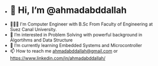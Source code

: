 - #                         👋 Hi, I’m @ahmadabddallah
- 👨🏻‍🎓 I'm Computer Engineer with B.Sc From Faculty of Engineering at Suez Canal University.
- 👀 I’m interested in Problem Solving with powerful background in Algortihms and Data Structure 
- 🌱 I’m currently learning Embedded Systems and Microcontroller 
- 📫 How to reach me ahmadabddallah@gmail.com or https://www.linkedin.com/in/ahmadabddallah/

<!---
ahmadabddallah/ahmadabddallah is a ✨ special ✨ repository because its `README.md` (this file) appears on your GitHub profile.
You can click the Preview link to take a look at your changes.
--->
